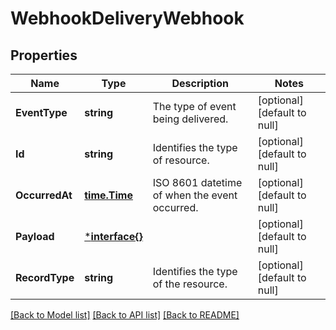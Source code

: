 # WebhookDeliveryWebhook

## Properties
Name | Type | Description | Notes
------------ | ------------- | ------------- | -------------
**EventType** | **string** | The type of event being delivered. | [optional] [default to null]
**Id** | **string** | Identifies the type of resource. | [optional] [default to null]
**OccurredAt** | [**time.Time**](time.Time.md) | ISO 8601 datetime of when the event occurred. | [optional] [default to null]
**Payload** | [***interface{}**](interface{}.md) |  | [optional] [default to null]
**RecordType** | **string** | Identifies the type of the resource. | [optional] [default to null]

[[Back to Model list]](../README.md#documentation-for-models) [[Back to API list]](../README.md#documentation-for-api-endpoints) [[Back to README]](../README.md)

